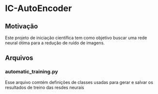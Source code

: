 # IC-AutoEncoder


## Motivação

Este projeto de iniciação científica tem como objetivo buscar uma rede neural ótima para a redução de ruído de imagens.

## Arquivos

### automatic_training.py

Esse arquivo comtém definições de classes usadas para gerar e salvar os resultados de treino das resdes neurais





